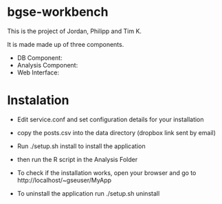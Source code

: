 bgse-workbench
==============

This is the project of Jordan, Philipp and Tim K.

It is made made up of three components.

 - DB Component:
 - Analysis Component:
 - Web Interface:

Instalation 
==============

 - Edit service.conf and set configuration details for your installation

 - copy the posts.csv into the data directory (dropbox link sent by email)
 
 - Run
   ./setup.sh install
   to install the application
- then run the R script in the Analysis Folder


 - To check if the installation works, open your browser and go to
   http://localhost/~gseuser/MyApp


 - To uninstall the application run
   ./setup.sh uninstall

